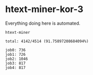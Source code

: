 # htext-miner-kor-3

Everything doing here is automated.

```
htext-miner

total: 4142/4514 (91.75897208684094%)

job0: 736
job1: 726
job2: 1046
job3: 817
job4: 817
```